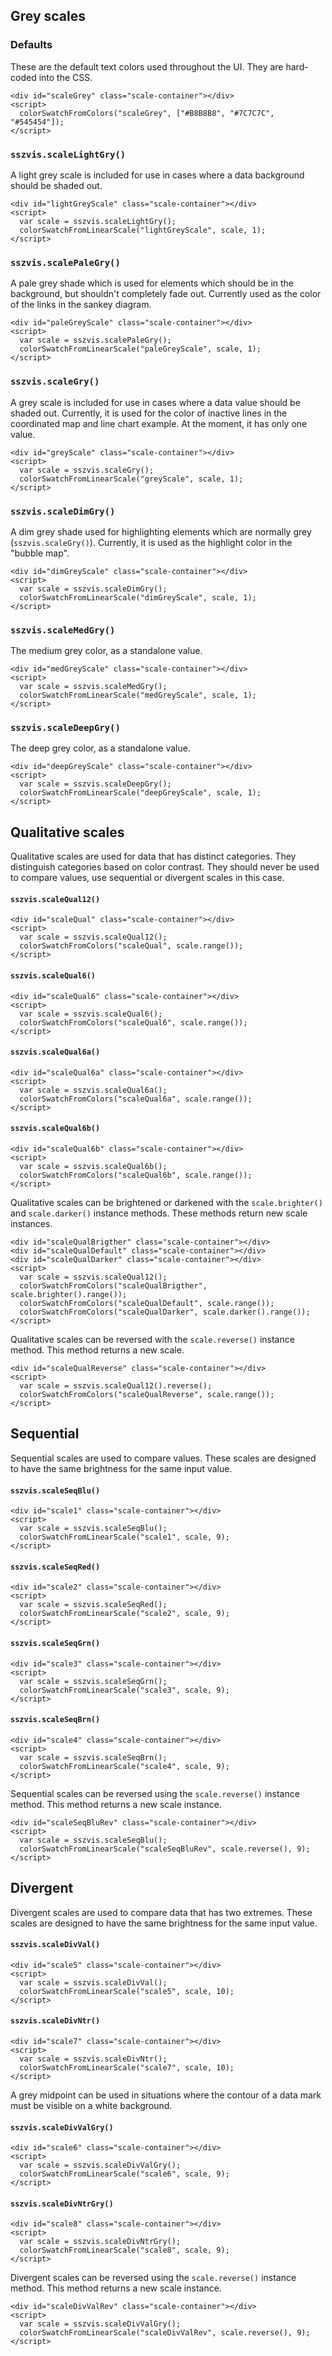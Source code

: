 ## Grey scales

### Defaults

These are the default text colors used throughout the UI. They are hard-coded into the CSS.

```html|plain,run-script
<div id="scaleGrey" class="scale-container"></div>
<script>
  colorSwatchFromColors("scaleGrey", ["#B8B8B8", "#7C7C7C", "#545454"]);
</script>
```

### `sszvis.scaleLightGry()`

A light grey scale is included for use in cases where a data background should be shaded out.

```html|plain,run-script
<div id="lightGreyScale" class="scale-container"></div>
<script>
  var scale = sszvis.scaleLightGry();
  colorSwatchFromLinearScale("lightGreyScale", scale, 1);
</script>
```

### `sszvis.scalePaleGry()`

A pale grey shade which is used for elements which should be in the background, but shouldn't completely fade out. Currently used as the color of the links in the sankey diagram.

```html|plain,run-script
<div id="paleGreyScale" class="scale-container"></div>
<script>
  var scale = sszvis.scalePaleGry();
  colorSwatchFromLinearScale("paleGreyScale", scale, 1);
</script>
```

### `sszvis.scaleGry()`

A grey scale is included for use in cases where a data value should be shaded out. Currently, it is used for the color of inactive lines in the coordinated map and line chart example. At the moment, it has only one value.

```html|plain,run-script
<div id="greyScale" class="scale-container"></div>
<script>
  var scale = sszvis.scaleGry();
  colorSwatchFromLinearScale("greyScale", scale, 1);
</script>
```

### `sszvis.scaleDimGry()`

A dim grey shade used for highlighting elements which are normally grey (`sszvis.scaleGry()`). Currently, it is used as the highlight color in the "bubble map".

```html|plain,run-script
<div id="dimGreyScale" class="scale-container"></div>
<script>
  var scale = sszvis.scaleDimGry();
  colorSwatchFromLinearScale("dimGreyScale", scale, 1);
</script>
```

### `sszvis.scaleMedGry()`

The medium grey color, as a standalone value.

```html|plain,run-script
<div id="medGreyScale" class="scale-container"></div>
<script>
  var scale = sszvis.scaleMedGry();
  colorSwatchFromLinearScale("medGreyScale", scale, 1);
</script>
```

### `sszvis.scaleDeepGry()`

The deep grey color, as a standalone value.

```html|plain,run-script
<div id="deepGreyScale" class="scale-container"></div>
<script>
  var scale = sszvis.scaleDeepGry();
  colorSwatchFromLinearScale("deepGreyScale", scale, 1);
</script>
```

## Qualitative scales

Qualitative scales are used for data that has distinct categories. They distinguish categories based on color contrast. They should never be used to compare values, use sequential or divergent scales in this case.

#### `sszvis.scaleQual12()`

```html|plain,run-script
<div id="scaleQual" class="scale-container"></div>
<script>
  var scale = sszvis.scaleQual12();
  colorSwatchFromColors("scaleQual", scale.range());
</script>
```

#### `sszvis.scaleQual6()`

```html|plain,run-script
<div id="scaleQual6" class="scale-container"></div>
<script>
  var scale = sszvis.scaleQual6();
  colorSwatchFromColors("scaleQual6", scale.range());
</script>
```

#### `sszvis.scaleQual6a()`

```html|plain,run-script
<div id="scaleQual6a" class="scale-container"></div>
<script>
  var scale = sszvis.scaleQual6a();
  colorSwatchFromColors("scaleQual6a", scale.range());
</script>
```

#### `sszvis.scaleQual6b()`

```html|plain,run-script
<div id="scaleQual6b" class="scale-container"></div>
<script>
  var scale = sszvis.scaleQual6b();
  colorSwatchFromColors("scaleQual6b", scale.range());
</script>
```

Qualitative scales can be brightened or darkened with the `scale.brighter()` and `scale.darker()` instance methods. These methods return new scale instances.

```html|plain,run-script
<div id="scaleQualBrigther" class="scale-container"></div>
<div id="scaleQualDefault" class="scale-container"></div>
<div id="scaleQualDarker" class="scale-container"></div>
<script>
  var scale = sszvis.scaleQual12();
  colorSwatchFromColors("scaleQualBrigther", scale.brighter().range());
  colorSwatchFromColors("scaleQualDefault", scale.range());
  colorSwatchFromColors("scaleQualDarker", scale.darker().range());
</script>
```

Qualitative scales can be reversed with the `scale.reverse()` instance method. This method returns a new scale.

```html|plain,run-script
<div id="scaleQualReverse" class="scale-container"></div>
<script>
  var scale = sszvis.scaleQual12().reverse();
  colorSwatchFromColors("scaleQualReverse", scale.range());
</script>
```

## Sequential

Sequential scales are used to compare values. These scales are designed to have the same brightness for the same input value.

#### `sszvis.scaleSeqBlu()`

```html|plain,run-script
<div id="scale1" class="scale-container"></div>
<script>
  var scale = sszvis.scaleSeqBlu();
  colorSwatchFromLinearScale("scale1", scale, 9);
</script>
```

#### `sszvis.scaleSeqRed()`

```html|plain,run-script
<div id="scale2" class="scale-container"></div>
<script>
  var scale = sszvis.scaleSeqRed();
  colorSwatchFromLinearScale("scale2", scale, 9);
</script>
```

#### `sszvis.scaleSeqGrn()`

```html|plain,run-script
<div id="scale3" class="scale-container"></div>
<script>
  var scale = sszvis.scaleSeqGrn();
  colorSwatchFromLinearScale("scale3", scale, 9);
</script>
```

#### `sszvis.scaleSeqBrn()`

```html|plain,run-script
<div id="scale4" class="scale-container"></div>
<script>
  var scale = sszvis.scaleSeqBrn();
  colorSwatchFromLinearScale("scale4", scale, 9);
</script>
```

Sequential scales can be reversed using the `scale.reverse()` instance method. This method returns a new scale instance.

```html|plain,run-script
<div id="scaleSeqBluRev" class="scale-container"></div>
<script>
  var scale = sszvis.scaleSeqBlu();
  colorSwatchFromLinearScale("scaleSeqBluRev", scale.reverse(), 9);
</script>
```

## Divergent

Divergent scales are used to compare data that has two extremes. These scales are
designed to have the same brightness for the same input value.

#### `sszvis.scaleDivVal()`

```html|plain,run-script
<div id="scale5" class="scale-container"></div>
<script>
  var scale = sszvis.scaleDivVal();
  colorSwatchFromLinearScale("scale5", scale, 10);
</script>
```

#### `sszvis.scaleDivNtr()`

```html|plain,run-script
<div id="scale7" class="scale-container"></div>
<script>
  var scale = sszvis.scaleDivNtr();
  colorSwatchFromLinearScale("scale7", scale, 10);
</script>
```

A grey midpoint can be used in situations where the contour of a data mark must be visible on a white background.

#### `sszvis.scaleDivValGry()`

```html|plain,run-script
<div id="scale6" class="scale-container"></div>
<script>
  var scale = sszvis.scaleDivValGry();
  colorSwatchFromLinearScale("scale6", scale, 9);
</script>
```

#### `sszvis.scaleDivNtrGry()`

```html|plain,run-script
<div id="scale8" class="scale-container"></div>
<script>
  var scale = sszvis.scaleDivNtrGry();
  colorSwatchFromLinearScale("scale8", scale, 9);
</script>
```

Divergent scales can be reversed using the `scale.reverse()` instance method. This method returns a new scale instance.

```html|plain,run-script
<div id="scaleDivValRev" class="scale-container"></div>
<script>
  var scale = sszvis.scaleDivValGry();
  colorSwatchFromLinearScale("scaleDivValRev", scale.reverse(), 9);
</script>
```
